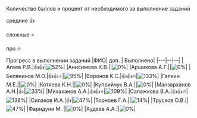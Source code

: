 Количество баллов и процент от необходимого за выполнение заданий

средние :+1:

сложные :star:

про :fire: 

Прогресс в выполнении заданий 
|ФИО| доп. | Выполнено|
|---|--|--|
|Агеев Р.В.|:+1::+1:|![52%](https://progress-bar.dev/52/?title=11)|
|Анисимова К.В.||![0%](https://progress-bar.dev/0/?title=0)|
|Аршикова А.Г.||![0%](https://progress-bar.dev/0/?title=0)|
|Белянинов М.О.|:+1::+1::star:|![95%](https://progress-bar.dev/95/?title=20)|
|Воронов К.С.|:+1::+1::fire:|![133%](https://progress-bar.dev/133/?title=28)|
|Галкин М.Е.||![0%](https://progress-bar.dev/0/?title=0)|
|Котяева К.Н.||![0%](https://progress-bar.dev/0/?title=0)|
|Куприйчук В.А.||![0%](https://progress-bar.dev/0/?title=0)|
|Манзарханов А.Н.|:+1:|![33%](https://progress-bar.dev/33/?title=7)|
|Михаханов А.А.|:+1::+1::star:|![109%](https://progress-bar.dev/109/?title=23)|
|Сапажкова В.А.|:+1::+1::fire:|![138%](https://progress-bar.dev/138/?title=29)|
|Силаков И.А.|:+1:|![47%](https://progress-bar.dev/47/?title=10)|
|Торноев Г.А.||![14%](https://progress-bar.dev/14/?title=3)|
|Трусков О.В.||![47%](https://progress-bar.dev/47/?title=10)|
|Фаридуни М. ||![0%](https://progress-bar.dev/0/?title=0)|
|Худеев А.А.||![0%](https://progress-bar.dev/0/?title=0)|












